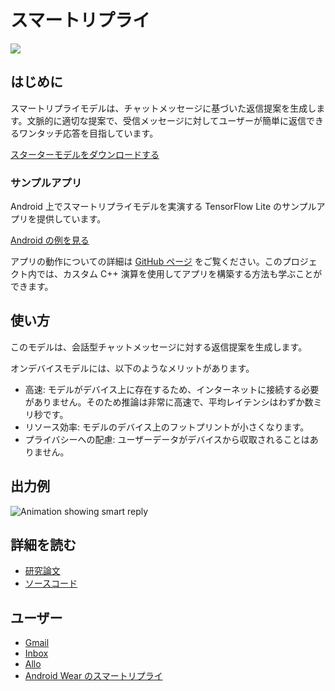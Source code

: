 # スマートリプライ


<img src="../images/smart_reply.png" class="attempt-right">

## はじめに

スマートリプライモデルは、チャットメッセージに基づいた返信提案を生成します。文脈的に適切な提案で、受信メッセージに対してユーザーが簡単に返信できるワンタッチ応答を目指しています。

<a class="button button-primary" href="https://tfhub.dev/tensorflow/lite-model/smartreply/1/default/1?lite-format=tflite">スターターモデルをダウンロードする</a>

### サンプルアプリ

Android 上でスマートリプライモデルを実演する TensorFlow Lite のサンプルアプリを提供しています。

<a class="button button-primary" href="https://github.com/tensorflow/examples/tree/master/lite/examples/smart_reply/android">Android の例を見る</a>

アプリの動作についての詳細は [GitHub ページ](https://github.com/tensorflow/examples/tree/master/lite/examples/smart_reply/android/) をご覧ください。このプロジェクト内では、カスタム C++ 演算を使用してアプリを構築する方法も学ぶことができます。

## 使い方

このモデルは、会話型チャットメッセージに対する返信提案を生成します。

オンデバイスモデルには、以下のようなメリットがあります。

<ul>
  <li>高速: モデルがデバイス上に存在するため、インターネットに接続する必要がありません。そのため推論は非常に高速で、平均レイテンシはわずか数ミリ秒です。</li>
  <li>リソース効率: モデルのデバイス上のフットプリントが小さくなります。</li>
  <li>プライバシーへの配慮: ユーザーデータがデバイスから収取されることはありません。</li>
</ul>

## 出力例


<img alt="Animation showing smart reply" src="images/smart_reply.gif" style="max-width: 300px">

## 詳細を読む

<ul>
  <li><a href="https://arxiv.org/pdf/1708.00630.pdf">研究論文</a></li>
  <li><a href="https://github.com/tensorflow/examples/tree/master/lite/examples/smart_reply/android">ソースコード</a></li>
</ul>

## ユーザー

<ul>
  <li><a href="https://www.blog.google/products/gmail/save-time-with-smart-reply-in-gmail/">Gmail</a></li>
  <li><a href="https://www.blog.google/products/gmail/computer-respond-to-this-email/">Inbox</a></li>
  <li><a href="https://blog.google/products/allo/google-allo-smarter-messaging-app/">Allo</a></li>
  <li><a href="https://research.googleblog.com/2017/02/on-device-machine-intelligence.html">Android Wear のスマートリプライ</a></li>
</ul>
